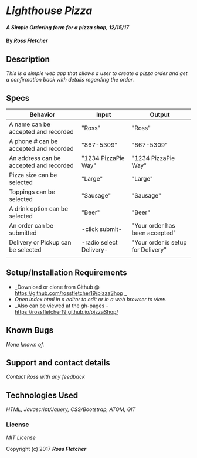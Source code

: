 # _Lighthouse Pizza_

#### _A Simple Ordering form for a pizza shop, 12/15/17_

#### By _**Ross Fletcher**_

## Description

_This is a simple web app that allows a user to create a pizza order and get a confirmation back with details regarding the order._

## Specs

|  Behavior |  Input |  Output |
|---|---|---|
|  A name can be accepted and recorded | "Ross"  | "Ross"  |
|  A phone # can be accepted and recorded  |  "867-5309" | "867-5309"  |
|  An address can be accepted and recorded |  "1234 PizzaPie Way" | "1234 PizzaPie Way"  |
|  Pizza size can be selected | "Large"  | "Large"  |
|  Toppings can be selected |  "Sausage" | "Sausage"  |
|  A drink option can be selected | "Beer"  | "Beer"  |
|  An order can be submitted |  -click submit- | "Your order has been accepted"  |
|  Delivery or Pickup can be selected | -radio select Delivery-  | "Your order is setup for Delivery"  |
|   |   |   ||

## Setup/Installation Requirements

* _Download or clone from Github @ https://github.com/rossfletcher19/pizzaShop _
* _Open index.html in a editor to edit or in a web browser to view._
* _Also can be viewed at the gh-pages - https://rossfletcher19.github.io/pizzaShop/


## Known Bugs

_None known of._

## Support and contact details

_Contact Ross with any feedback_

## Technologies Used

_HTML, Javascript/Jquery, CSS/Bootstrap, ATOM, GIT_

### License

*MIT License*

Copyright (c) 2017 **_Ross Fletcher_**
